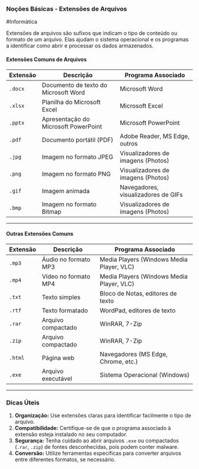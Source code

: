 ### **Noções Básicas - Extensões de Arquivos**


#Informática

Extensões de arquivos são sufixos que indicam o tipo de conteúdo ou formato de um arquivo. Elas ajudam o sistema operacional e os programas a identificar como abrir e processar os dados armazenados.

#### **Extensões Comuns de Arquivos**

| **Extensão** | **Descrição**                        | **Programa Associado**              |
| ------------ | ------------------------------------ | ----------------------------------- |
| `.docx`      | Documento de texto do Microsoft Word | Microsoft Word                      |
| `.xlsx`      | Planilha do Microsoft Excel          | Microsoft Excel                     |
| `.pptx`      | Apresentação do Microsoft PowerPoint | Microsoft PowerPoint                |
| `.pdf`       | Documento portátil (PDF)             | Adobe Reader, MS Edge, outros       |
| `.jpg`       | Imagem no formato JPEG               | Visualizadores de imagens (Photos)  |
| `.png`       | Imagem no formato PNG                | Visualizadores de imagens (Photos)  |
| `.gif`       | Imagem animada                       | Navegadores, visualizadores de GIFs |
| `.bmp`       | Imagem no formato Bitmap             | Visualizadores de imagens (Photos)  |

---

#### **Outras Extensões Comuns**

| **Extensão** | **Descrição**                     | **Programa Associado**               |
|--------------|-----------------------------------|---------------------------------------|
| `.mp3`       | Áudio no formato MP3              | Media Players (Windows Media Player, VLC) |
| `.mp4`       | Vídeo no formato MP4              | Media Players (Windows Media Player, VLC) |
| `.txt`       | Texto simples                     | Bloco de Notas, editores de texto    |
| `.rtf`       | Texto formatado                   | WordPad, editores de texto           |
| `.rar`       | Arquivo compactado                | WinRAR, 7-Zip                        |
| `.zip`       | Arquivo compactado                | WinRAR, 7-Zip                        |
| `.html`      | Página web                        | Navegadores (MS Edge, Chrome, etc.)  |
| `.exe`       | Arquivo executável                | Sistema Operacional (Windows)        |

---

### **Dicas Úteis**

1. **Organização:** Use extensões claras para identificar facilmente o tipo de arquivo.
2. **Compatibilidade:** Certifique-se de que o programa associado à extensão esteja instalado no seu computador.
3. **Segurança:** Tenha cuidado ao abrir arquivos `.exe` ou compactados (`.rar`, `.zip`) de fontes desconhecidas, pois podem conter malware.
4. **Conversão:** Utilize ferramentas específicas para converter arquivos entre diferentes formatos, se necessário.
